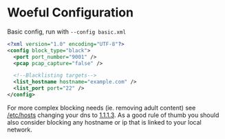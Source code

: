 # Woeful Configuration

Basic config, run with `--config basic.xml`
```xml
<?xml version="1.0" encoding="UTF-8"?>
<config block_type="black">
  <port port_number="9001" />
  <pcap pcap_capture="false" />

  <!--Blacklisting targets--> 
  <list_hostname hostname="example.com" />
  <list_port port="22" />
</config>
```

For more complex blocking needs (ie. removing adult content) see [/etc/hosts](https://github.com/StevenBlack/hosts) changing your dns to [1.1.1.3](https://one.one.one.one/family/). As a good rule of thumb you should also consider blocking any hostname or ip that is linked to your local network.
